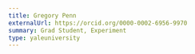 ```yaml
---
title: Gregory Penn
externalUrl: https://orcid.org/0000-0002-6956-9970
summary: Grad Student, Experiment
type: yaleuniversity
---
```

